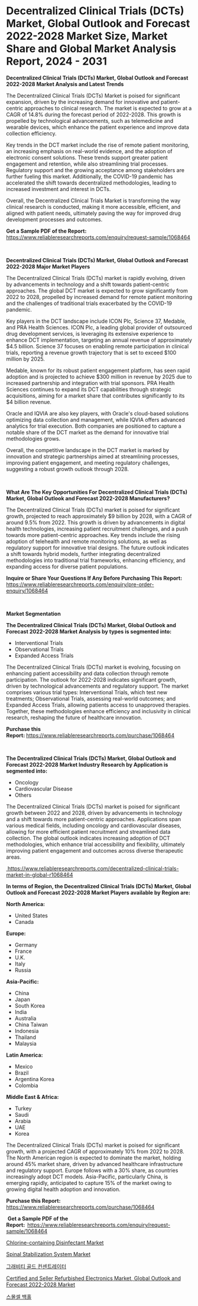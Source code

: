 <p><h1>Decentralized Clinical Trials (DCTs) Market, Global Outlook and Forecast 2022-2028 Market Size, Market Share and Global Market Analysis Report, 2024 - 2031</h1></p><p><strong>Decentralized Clinical Trials (DCTs) Market, Global Outlook and Forecast 2022-2028 Market Analysis and Latest Trends</strong></p>
<p><p>The Decentralized Clinical Trials (DCTs) Market is poised for significant expansion, driven by the increasing demand for innovative and patient-centric approaches to clinical research. The market is expected to grow at a CAGR of 14.8% during the forecast period of 2022-2028. This growth is propelled by technological advancements, such as telemedicine and wearable devices, which enhance the patient experience and improve data collection efficiency.</p><p>Key trends in the DCT market include the rise of remote patient monitoring, an increasing emphasis on real-world evidence, and the adoption of electronic consent solutions. These trends support greater patient engagement and retention, while also streamlining trial processes. Regulatory support and the growing acceptance among stakeholders are further fueling this market. Additionally, the COVID-19 pandemic has accelerated the shift towards decentralized methodologies, leading to increased investment and interest in DCTs.</p><p>Overall, the Decentralized Clinical Trials Market is transforming the way clinical research is conducted, making it more accessible, efficient, and aligned with patient needs, ultimately paving the way for improved drug development processes and outcomes.</p></p>
<p><strong>Get a Sample PDF of the Report:&nbsp;</strong> <a href="https://www.reliableresearchreports.com/enquiry/request-sample/1068464">https://www.reliableresearchreports.com/enquiry/request-sample/1068464</a></p>
<p>&nbsp;</p>
<p><strong>Decentralized Clinical Trials (DCTs) Market, Global Outlook and Forecast 2022-2028 Major Market Players</strong></p>
<p><p>The Decentralized Clinical Trials (DCTs) market is rapidly evolving, driven by advancements in technology and a shift towards patient-centric approaches. The global DCT market is expected to grow significantly from 2022 to 2028, propelled by increased demand for remote patient monitoring and the challenges of traditional trials exacerbated by the COVID-19 pandemic.</p><p>Key players in the DCT landscape include ICON Plc, Science 37, Medable, and PRA Health Sciences. ICON Plc, a leading global provider of outsourced drug development services, is leveraging its extensive experience to enhance DCT implementation, targeting an annual revenue of approximately $4.5 billion. Science 37 focuses on enabling remote participation in clinical trials, reporting a revenue growth trajectory that is set to exceed $100 million by 2025. </p><p>Medable, known for its robust patient engagement platform, has seen rapid adoption and is projected to achieve $300 million in revenue by 2025 due to increased partnership and integration with trial sponsors. PRA Health Sciences continues to expand its DCT capabilities through strategic acquisitions, aiming for a market share that contributes significantly to its $4 billion revenue.</p><p>Oracle and IQVIA are also key players, with Oracle's cloud-based solutions optimizing data collection and management, while IQVIA offers advanced analytics for trial execution. Both companies are positioned to capture a notable share of the DCT market as the demand for innovative trial methodologies grows.</p><p>Overall, the competitive landscape in the DCT market is marked by innovation and strategic partnerships aimed at streamlining processes, improving patient engagement, and meeting regulatory challenges, suggesting a robust growth outlook through 2028.</p></p>
<p>&nbsp;</p>
<p><strong>What Are The Key Opportunities For Decentralized Clinical Trials (DCTs) Market, Global Outlook and Forecast 2022-2028 Manufacturers?</strong></p>
<p><p>The Decentralized Clinical Trials (DCTs) market is poised for significant growth, projected to reach approximately $9 billion by 2028, with a CAGR of around 9.5% from 2022. This growth is driven by advancements in digital health technologies, increasing patient recruitment challenges, and a push towards more patient-centric approaches. Key trends include the rising adoption of telehealth and remote monitoring solutions, as well as regulatory support for innovative trial designs. The future outlook indicates a shift towards hybrid models, further integrating decentralized methodologies into traditional trial frameworks, enhancing efficiency, and expanding access for diverse patient populations.</p></p>
<p><strong>Inquire or Share Your Questions If Any Before Purchasing This Report:</strong> <a href="https://www.reliableresearchreports.com/enquiry/pre-order-enquiry/1068464">https://www.reliableresearchreports.com/enquiry/pre-order-enquiry/1068464</a></p>
<p>&nbsp;</p>
<p><strong>Market Segmentation</strong></p>
<p><strong>The Decentralized Clinical Trials (DCTs) Market, Global Outlook and Forecast 2022-2028 Market Analysis by types is segmented into:</strong></p>
<p><ul><li>Interventional Trials</li><li>Observational Trials</li><li>Expanded Access Trials</li></ul></p>
<p><p>The Decentralized Clinical Trials (DCTs) market is evolving, focusing on enhancing patient accessibility and data collection through remote participation. The outlook for 2022-2028 indicates significant growth, driven by technological advancements and regulatory support. The market comprises various trial types: Interventional Trials, which test new treatments; Observational Trials, assessing real-world outcomes; and Expanded Access Trials, allowing patients access to unapproved therapies. Together, these methodologies enhance efficiency and inclusivity in clinical research, reshaping the future of healthcare innovation.</p></p>
<p><strong>Purchase this Report:&nbsp;</strong><a href="https://www.reliableresearchreports.com/purchase/1068464">https://www.reliableresearchreports.com/purchase/1068464</a></p>
<p>&nbsp;</p>
<p><strong>The Decentralized Clinical Trials (DCTs) Market, Global Outlook and Forecast 2022-2028 Market Industry Research by Application is segmented into:</strong></p>
<p><ul><li>Oncology</li><li>Cardiovascular Disease</li><li>Others</li></ul></p>
<p><p>The Decentralized Clinical Trials (DCTs) market is poised for significant growth between 2022 and 2028, driven by advancements in technology and a shift towards more patient-centric approaches. Applications span various medical fields, including oncology and cardiovascular diseases, allowing for more efficient patient recruitment and streamlined data collection. The global outlook indicates increasing adoption of DCT methodologies, which enhance trial accessibility and flexibility, ultimately improving patient engagement and outcomes across diverse therapeutic areas.</p></p>
<p><a href="https://www.reliableresearchreports.com/decentralized-clinical-trials-market-in-global-r1068464">&nbsp;https://www.reliableresearchreports.com/decentralized-clinical-trials-market-in-global-r1068464</a></p>
<p><strong>In terms of Region, the Decentralized Clinical Trials (DCTs) Market, Global Outlook and Forecast 2022-2028 Market Players available by Region are:</strong></p>
<p>
    <p> <strong> North America: </strong>
        <ul>
            <li>United States</li>
            <li>Canada</li>
        </ul>
        </p> 
    <p> <strong> Europe: </strong>
        <ul>
            <li>Germany</li>
            <li>France</li>
            <li>U.K.</li>
            <li>Italy</li>
            <li>Russia</li>
        </ul>
        </p> 
    <p> <strong> Asia-Pacific: </strong>
        <ul>
            <li>China</li>
            <li>Japan</li>
            <li>South Korea</li>
            <li>India</li>
            <li>Australia</li>
            <li>China Taiwan</li>
            <li>Indonesia</li>
            <li>Thailand</li>
            <li>Malaysia</li>
        </ul>
        </p> 
    <p> <strong> Latin America: </strong>
        <ul>
            <li>Mexico</li>
            <li>Brazil</li>
            <li>Argentina Korea</li>
            <li>Colombia</li>
        </ul>
        </p> 
    <p> <strong> Middle East & Africa: </strong>
        <ul>
            <li>Turkey</li>
            <li>Saudi</li>
            <li>Arabia</li>
            <li>UAE</li>
            <li>Korea</li>
        </ul>
    </p>
    </p>
<p><p>The Decentralized Clinical Trials (DCTs) market is poised for significant growth, with a projected CAGR of approximately 10% from 2022 to 2028. The North American region is expected to dominate the market, holding around 45% market share, driven by advanced healthcare infrastructure and regulatory support. Europe follows with a 30% share, as countries increasingly adopt DCT models. Asia-Pacific, particularly China, is emerging rapidly, anticipated to capture 15% of the market owing to growing digital health adoption and innovation.</p></p>
<p><strong>Purchase this Report: </strong><a href="https://www.reliableresearchreports.com/purchase/1068464">https://www.reliableresearchreports.com/purchase/1068464</a></p>
<p>&nbsp;<strong>Get a Sample PDF of the Report:&nbsp;&nbsp;</strong><a href="https://www.reliableresearchreports.com/enquiry/request-sample/1068464">https://www.reliableresearchreports.com/enquiry/request-sample/1068464</a></p>
<p><strong></strong></p>
<p><p><a href="https://medium.com/@alan.buckland656/chlorine-containing-disinfectant-market-indicators-market-size-regional-breakdown-market-player-92f54d261c91">Chlorine-containing Disinfectant Market</a></p><p><a href="https://www.linkedin.com/pulse/spinal-stabilization-system-market-trends-focusing-insight-kwo8e?trackingId=LDKkPB8HSqe5CUyPfgobOQ%3D%3D">Spinal Stabilization System Market</a></p><p><a href="https://medium.com/@ransomjohns73/%EC%A4%91%EB%A0%A5-%EA%B3%A8%EB%93%9C-%EB%86%8D%EC%B6%95%EA%B8%B0-%EC%8B%9C%EC%9E%A5-%EA%B8%80%EB%A1%9C%EB%B2%8C-%EB%B0%8F-%EC%A7%80%EC%97%AD-%EB%B6%84%EC%84%9D-%EC%A7%80%EC%97%AD-%EA%B5%AD%EA%B0%80-%EC%88%98%EC%A4%80-%EB%B6%84%EC%84%9D-%EB%B0%8F-%EA%B2%BD%EC%9F%81-%EA%B5%AC%EB%8F%84%EC%97%90-%EC%B4%88%EC%A0%90-%EB%B6%84%EC%84%9D-%EB%B0%8F-%EC%A0%84%EB%A7%9D-2024-2031-850649a1dbde">그래비티 골드 컨센트레이터</a></p><p><a href="https://github.com/AKSHATREPORTPRIME/Market-Research-Report-List-6/blob/main/certified-and-seller-refurbished-electronics-market-global-outlook-and-forecast-2022-2028-market.md">Certified and Seller Refurbished Electronics Market, Global Outlook and Forecast 2022-2028 Market</a></p><p><a href="https://medium.com/@coremtymerich56566/%EC%86%8C%ED%98%95-%EC%85%80-%EB%B0%B1%ED%99%80-%EC%8B%9C%EC%9E%A5%EC%97%90-%EB%8C%80%ED%95%9C-%EA%B8%80%EB%A1%9C%EB%B2%8C-%EC%A0%84%EB%A7%9D-%ED%8A%B8%EB%A0%8C%EB%93%9C-%EB%B0%8F-%EC%98%88%EC%B8%A1-2024-2031-eed31c5d8d85">스몰셀 백홀</a></p></p>